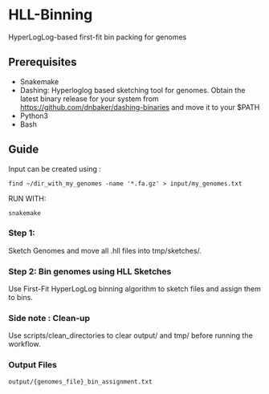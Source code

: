 # HLL-Binning
HyperLogLog-based first-fit bin packing for genomes

## Prerequisites

- Snakemake
- Dashing: Hyperloglog based sketching tool for genomes. Obtain the latest binary release for your system from https://github.com/dnbaker/dashing-binaries and move it to your $PATH
- Python3
- Bash

## Guide

Input can be created using :
```
find ~/dir_with_my_genomes -name '*.fa.gz' > input/my_genomes.txt
```

RUN WITH:

```
snakemake
```

### Step 1: 
Sketch Genomes and move all .hll files into tmp/sketches/.

### Step 2: Bin genomes using HLL Sketches

Use First-Fit HyperLogLog binning algorithm to sketch files and assign them to bins.

### Side note : Clean-up

Use scripts/clean_directories to clear output/ and tmp/ before running the workflow.


### Output Files
    output/{genomes_file}_bin_assignment.txt